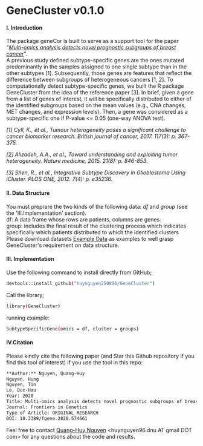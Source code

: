 # GeneCluster v0.1.0
#### I. Introduction
The package geneCor is built to serve as a support tool for the paper "*[Multi-omics analysis detects novel prognostic subgroups of breast cancer](https://www.frontiersin.org/articles/10.3389/fgene.2020.574661/full?utm_source=F-NTF&utm_medium=EMLX&utm_campaign=PRD_FEOPS_20170000_ARTICLE#F5)*". </br>
A previous study defined subtype-specific genes are the ones mutated predominantly in the samples assigned to one single subtype than in the other subtypes [1]. Subsequently, those genes are features that reflect the difference between subgroups of heterogeneous cancers [1, 2]. To computationally detect subtype-specific genes, we built the R package GeneCluster from the idea of the reference paper [3]. In brief, given a gene from a list of genes of interest, it will be specifically distributed to either of the identified subgroups based on the mean values (e.g., CNA changes, MET changes, and expression levels). Then, a gene was considered as a subtype-specific one if P-value <= 0.05 (one-way ANOVA test). </br>

*[1] Cyll, K., et al., Tumour heterogeneity poses a significant challenge to cancer biomarker research. British journal of cancer, 2017. 117(3): p. 367-375.*

*[2] Alizadeh, A.A., et al., Toward understanding and exploiting tumor heterogeneity. Nature medicine, 2015. 21(8): p. 846-853.*

*[3] Shen, R., et al., Integrative Subtype Discovery in Glioblastoma Using iCluster. PLOS ONE, 2012. 7(4): p. e35236.*

#### II. Data Structure
You must preprare the two kinds of the following data: *df* and *group* (see the 'III.Implementation' section). </br>
df: A data frame whose rows are patients, columns are genes. </br> 
group:  includes the final result of the clustering process which indicates specifically which patients distributed to which the identified clusters </br>
Please download datasets [Example Data](https://github.com/huynguyen250896/GeneCluster/tree/master/Example%20Data) as examples to well grasp GeneCluster's requirement on data structure. </br>

#### III. Implementation
Use the following command to install directly from GitHub;
```sh
devtools::install_github("huynguyen250896/GeneCluster")
```
Call the library;
```sh
library(GeneCluster)
```
running example:
```sh
SubtypeSpecificGene(omics = df, cluster = groups)
```

#### IV.Citation 
Please kindly cite the following paper (and Star this Github repository if you find this tool of interest) if you use the tool in this repo: </br>
```sh
**Author:** Nguyen, Quang-Huy
Nguyen, Hung
Nguyen, Tin
Le, Duc-Hau
Year: 2020
Title: Multi-omics analysis detects novel prognostic subgroups of breast cancer
Journal: Frontiers in Genetics
Type of Article: ORIGINAL RESEARCH
DOI: 10.3389/fgene.2020.574661
```
Feel free to contact [Quang-Huy Nguyen](https://github.com/huynguyen250896) <huynguyen96.dnu AT gmail DOT com> for any questions about the code and results.

